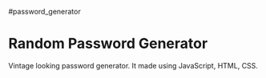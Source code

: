 #password_generator
<h1>Random Password Generator</h1>
Vintage looking password generator. It made using JavaScript, HTML, CSS.
